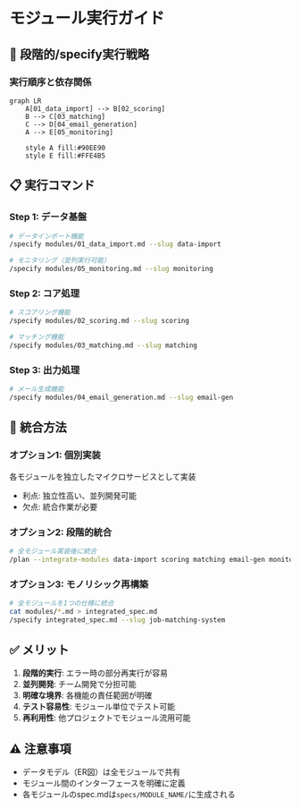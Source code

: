 # モジュール実行ガイド

## 🎯 段階的/specify実行戦略

### 実行順序と依存関係

```mermaid
graph LR
    A[01_data_import] --> B[02_scoring]
    B --> C[03_matching]
    C --> D[04_email_generation]
    A --> E[05_monitoring]
    
    style A fill:#90EE90
    style E fill:#FFE4B5
```

## 📋 実行コマンド

### Step 1: データ基盤
```bash
# データインポート機能
/specify modules/01_data_import.md --slug data-import

# モニタリング（並列実行可能）
/specify modules/05_monitoring.md --slug monitoring
```

### Step 2: コア処理
```bash
# スコアリング機能
/specify modules/02_scoring.md --slug scoring

# マッチング機能
/specify modules/03_matching.md --slug matching
```

### Step 3: 出力処理
```bash
# メール生成機能
/specify modules/04_email_generation.md --slug email-gen
```

## 🔄 統合方法

### オプション1: 個別実装
各モジュールを独立したマイクロサービスとして実装
- 利点: 独立性高い、並列開発可能
- 欠点: 統合作業が必要

### オプション2: 段階的統合
```bash
# 全モジュール実装後に統合
/plan --integrate-modules data-import scoring matching email-gen monitoring
```

### オプション3: モノリシック再構築
```bash
# 全モジュールを1つの仕様に統合
cat modules/*.md > integrated_spec.md
/specify integrated_spec.md --slug job-matching-system
```

## ✅ メリット

1. **段階的実行**: エラー時の部分再実行が容易
2. **並列開発**: チーム開発で分担可能
3. **明確な境界**: 各機能の責任範囲が明確
4. **テスト容易性**: モジュール単位でテスト可能
5. **再利用性**: 他プロジェクトでモジュール流用可能

## ⚠️ 注意事項

- データモデル（ER図）は全モジュールで共有
- モジュール間のインターフェースを明確に定義
- 各モジュールのspec.mdは`specs/MODULE_NAME/`に生成される